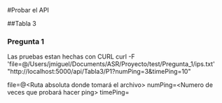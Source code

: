#Probar el API

##Tabla 3

### Pregunta 1
Las pruebas estan hechas con CURL
curl -F 'file=@/Users/jmiguel/Documents/ASR/Proyecto/test/Pregunta_1/ips.txt' "http://localhost:5000/api/Tabla3/P1?numPing=3&timePing=10"

file=@<Ruta absoluta donde tomará el archivo>
numPing=<Numero de veces que probará hacer ping>
timePing=<Tiempo de respuesta del ping en milisegundos antes de estar a destiempo>